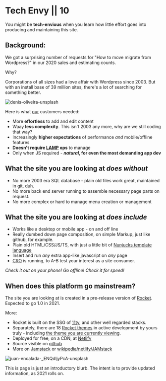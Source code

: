 # Tech Envy || 10

You might be **tech-envious** when you learn how little effort goes into producing and maintaining this site.

## Background:

We got a surprising number of requests for "How to move migrate from Wordpress?" in our 2020 sales and estimating counts.

Why?

Corporations of all sizes had a love affair with Wordpress since 2003. But with an install base of 39 million sites, there's a lot of searching for something better.

<img class="bordered" src="https://storage.googleapis.com/betterology-com.appspot.com/webappwriter/img/denis-oliveira-unsplash.jpg" alt="denis-oliveira-unsplash" />

Here is what [our](https://victorycto.com/) customers needed:

- More **effortless** to add and edit content
- Waay **less complexity**. This isn't 2003 any more, why are we still coding that way?
- Increasingly **higher expectations** of performance _and_ mobile/offline features
- **Doesn't require [LAMP](https://en.wikipedia.org/wiki/LAMP_(software_bundle)) ops** to manage
- Only when JS required - **_natural_, for even the most demanding app dev**

## What the site you are looking at _does without_

- No more 2003 era SQL database - plain old files work great, maintained in [git](http://github.com/), duh.
- No more back end server running to assemble necessary page parts on request.
- No more complex or hard to manage menu creation or management

## What  the site you are looking at _does include_

- Works like a desktop or mobile app - on and off line
- Really dumbed down page composition, on simple Markup, just like github, for example.
- Plain old HTML/CSS/JS/TS, with just a little bit of [Nunjucks template language](https://mozilla.github.io/nunjucks/templating.html)
- Insert and run _any_ extra app-like javascript on _any_  page
- [CRO](https://en.wikipedia.org/wiki/Conversion_rate_optimization) is running, to A-B test your interest as a site consumer.

_Check it out on your phone! Go offline! Check it for speed!_

## When  does this platform go mainstream?

The site you are looking at is created in a pre-release version of [Rocket](https://Rocket.modern-web.dev/). Expected to go 1.0 in 2021.

More:

- Rocket is built on the SSG of [11ty](https://www.11ty.dev/), and other well regarded stacks.
- Separately, there are 18 [Rocket themes](/rocket-themes/) in active development by yours truly - including [the theme you are currently viewing](/rocket-themes/all/thumbnails/#not-five38-theme).
- Deployed for free, on a CDN, at [Netlify](https://www.netlify.com/)
- Source visible on [github](https://github.com/petecarapetyan/webappwriter)
- More on [Jamstack](https://jamstack.org/) or [wikipedia/netlify/JAMstack](https://en.wikipedia.org/wiki/Netlify#Jamstack)

<img class="bordered" src="https://storage.googleapis.com/betterology-com.appspot.com/webappwriter/img/juan-encalada-unsplash.jpg" alt="juan-encalada-_ENQdIjyPcA-unsplash" />

This is page is just an introductory blurb. The intent is to provide updated information, as 2021 rolls on.
